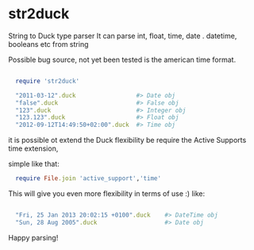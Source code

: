 str2duck
========

String to Duck type parser
It can parse int, float, time, date . datetime, booleans etc from string

Possible bug source, not yet been tested is the american time format.

```ruby

  require 'str2duck'

  "2011-03-12".duck                 #> Date obj
  "false".duck                      #> False obj
  "123".duck                        #> Integer obj
  "123.123".duck                    #> Float obj
  "2012-09-12T14:49:50+02:00".duck  #> Time obj

```

it is possible ot extend the Duck flexibility be require the Active Supports time extension,

simple like that:

```ruby
  require File.join 'active_support','time'
```

This will give you even more flexibility in terms of use :)
like:

```ruby

  "Fri, 25 Jan 2013 20:02:15 +0100".duck    #> DateTime obj
  "Sun, 28 Aug 2005".duck                   #> Date obj

```

Happy parsing!
